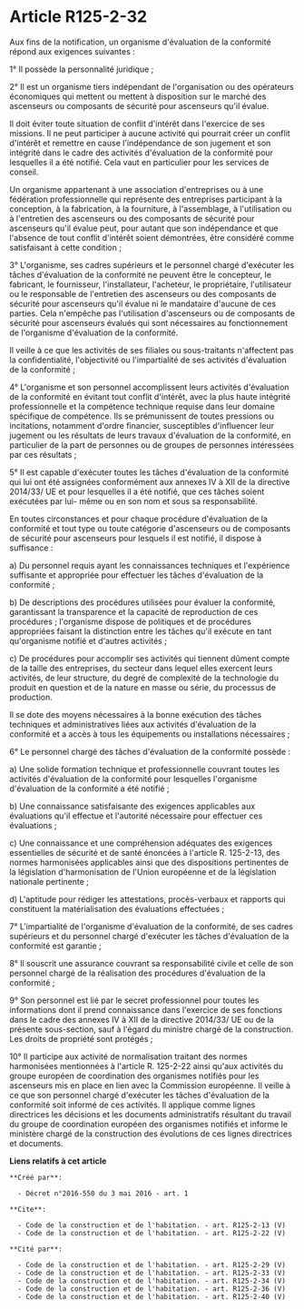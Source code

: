 # Article R125-2-32

Aux fins de la notification, un organisme d'évaluation de la conformité répond aux exigences suivantes : 

1° Il possède la personnalité juridique ; 

2° Il est un organisme tiers indépendant de l'organisation ou des opérateurs économiques qui mettent ou mettent à disposition
sur le marché des ascenseurs ou composants de sécurité pour ascenseurs qu'il évalue. 

Il doit éviter toute situation de conflit d'intérêt dans l'exercice de ses missions. Il ne peut participer à aucune activité
qui pourrait créer un conflit d'intérêt et remettre en cause l'indépendance de son jugement et son intégrité dans le cadre
des activités d'évaluation de la conformité pour lesquelles il a été notifié. Cela vaut en particulier pour les services de
conseil. 

Un organisme appartenant à une association d'entreprises ou à une fédération professionnelle qui représente des entreprises
participant à la conception, à la fabrication, à la fourniture, à l'assemblage, à l'utilisation ou à l'entretien des
ascenseurs ou des composants de sécurité pour ascenseurs qu'il évalue peut, pour autant que son indépendance et que l'absence
de tout conflit d'intérêt soient démontrées, être considéré comme satisfaisant à cette condition ; 

3° L'organisme, ses cadres supérieurs et le personnel chargé d'exécuter les tâches d'évaluation de la conformité ne peuvent
être le concepteur, le fabricant, le fournisseur, l'installateur, l'acheteur, le propriétaire, l'utilisateur ou le
responsable de l'entretien des ascenseurs ou des composants de sécurité pour ascenseurs qu'il évalue ni le mandataire
d'aucune de ces parties. Cela n'empêche pas l'utilisation d'ascenseurs ou de composants de sécurité pour ascenseurs évalués
qui sont nécessaires au fonctionnement de l'organisme d'évaluation de la conformité. 

Il veille à ce que les activités de ses filiales ou sous-traitants n'affectent pas la confidentialité, l'objectivité ou
l'impartialité de ses activités d'évaluation de la conformité ; 

4° L'organisme et son personnel accomplissent leurs activités d'évaluation de la conformité en évitant tout conflit
d'intérêt, avec la plus haute intégrité professionnelle et la compétence technique requise dans leur domaine spécifique de
compétence. Ils se prémunissent de toutes pressions ou incitations, notamment d'ordre financier, susceptibles d'influencer
leur jugement ou les résultats de leurs travaux d'évaluation de la conformité, en particulier de la part de personnes ou de
groupes de personnes intéressées par ces résultats ; 

5° Il est capable d'exécuter toutes les tâches d'évaluation de la conformité qui lui ont été assignées conformément aux
annexes IV à XII de la directive 2014/33/ UE et pour lesquelles il a été notifié, que ces tâches soient exécutées par lui-
même ou en son nom et sous sa responsabilité. 

En toutes circonstances et pour chaque procédure d'évaluation de la conformité et tout type ou toute catégorie d'ascenseurs
ou de composants de sécurité pour ascenseurs pour lesquels il est notifié, il dispose à suffisance : 

a) Du personnel requis ayant les connaissances techniques et l'expérience suffisante et appropriée pour effectuer les tâches
d'évaluation de la conformité ; 

b) De descriptions des procédures utilisées pour évaluer la conformité, garantissant la transparence et la capacité de
reproduction de ces procédures ; l'organisme dispose de politiques et de procédures appropriées faisant la distinction entre
les tâches qu'il exécute en tant qu'organisme notifié et d'autres activités ; 

c) De procédures pour accomplir ses activités qui tiennent dûment compte de la taille des entreprises, du secteur dans lequel
elles exercent leurs activités, de leur structure, du degré de complexité de la technologie du produit en question et de la
nature en masse ou série, du processus de production. 

Il se dote des moyens nécessaires à la bonne exécution des tâches techniques et administratives liées aux activités
d'évaluation de la conformité et a accès à tous les équipements ou installations nécessaires ; 

6° Le personnel chargé des tâches d'évaluation de la conformité possède : 

a) Une solide formation technique et professionnelle couvrant toutes les activités d'évaluation de la conformité pour
lesquelles l'organisme d'évaluation de la conformité a été notifié ; 

b) Une connaissance satisfaisante des exigences applicables aux évaluations qu'il effectue et l'autorité nécessaire pour
effectuer ces évaluations ; 

c) Une connaissance et une compréhension adéquates des exigences essentielles de sécurité et de santé énoncées à l'article R.
125-2-13, des normes harmonisées applicables ainsi que des dispositions pertinentes de la législation d'harmonisation de
l'Union européenne et de la législation nationale pertinente ; 

d) L'aptitude pour rédiger les attestations, procès-verbaux et rapports qui constituent la matérialisation des évaluations
effectuées ; 

7° L'impartialité de l'organisme d'évaluation de la conformité, de ses cadres supérieurs et du personnel chargé d'exécuter
les tâches d'évaluation de la conformité est garantie ; 

8° Il souscrit une assurance couvrant sa responsabilité civile et celle de son personnel chargé de la réalisation des
procédures d'évaluation de la conformité ; 

9° Son personnel est lié par le secret professionnel pour toutes les informations dont il prend connaissance dans l'exercice
de ses fonctions dans le cadre des annexes IV à XII de la directive 2014/33/ UE ou de la présente sous-section, sauf à
l'égard du ministre chargé de la construction. Les droits de propriété sont protégés ; 

10° Il participe aux activité de normalisation traitant des normes harmonisées mentionnées à l'article R. 125-2-22 ainsi
qu'aux activités du groupe européen de coordination des organismes notifiés pour les ascenseurs mis en place en lien avec la
Commission européenne. Il veille à ce que son personnel chargé d'exécuter les tâches d'évaluation de la conformité soit
informé de ces activités. Il applique comme lignes directrices les décisions et les documents administratifs résultant du
travail du groupe de coordination européen des organismes notifiés et informe le ministère chargé de la construction des
évolutions de ces lignes directrices et documents.

**Liens relatifs à cet article**

	**Créé par**:

	  - Décret n°2016-550 du 3 mai 2016 - art. 1

	**Cite**:

	  - Code de la construction et de l'habitation. - art. R125-2-13 (V)
	  - Code de la construction et de l'habitation. - art. R125-2-22 (V)

	**Cité par**:

	  - Code de la construction et de l'habitation. - art. R125-2-29 (V)
	  - Code de la construction et de l'habitation. - art. R125-2-33 (V)
	  - Code de la construction et de l'habitation. - art. R125-2-34 (V)
	  - Code de la construction et de l'habitation. - art. R125-2-36 (V)
	  - Code de la construction et de l'habitation. - art. R125-2-40 (V)
